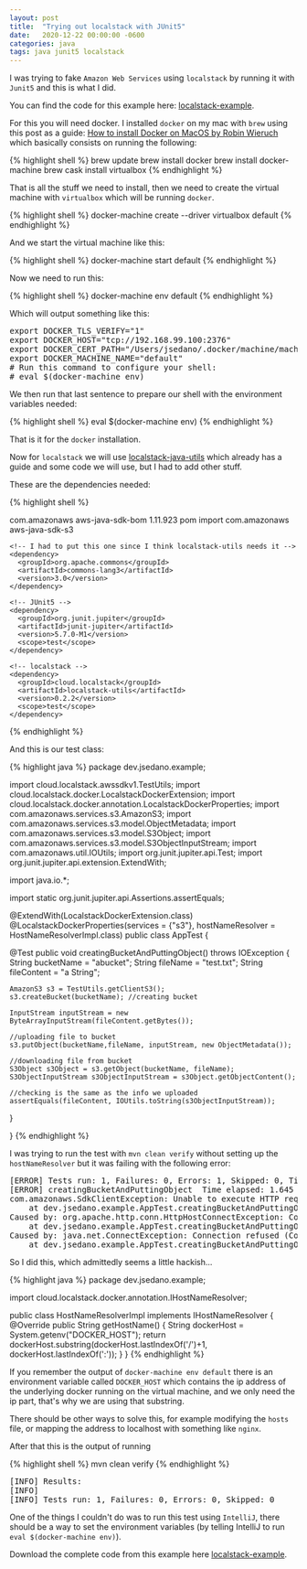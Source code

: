 ```yaml
---
layout: post
title:  "Trying out localstack with JUnit5"
date:   2020-12-22 00:00:00 -0600
categories: java
tags: java junit5 localstack
---
```

I was trying to fake `Amazon Web Services` using `localstack` by running it with `Junit5` and this is what I did.

You can find the code for this example here: [localstack-example][localstack-example].

For this you will need docker. I installed `docker` on my mac with `brew` using this post as a guide: [How to install Docker on MacOS by Robin Wieruch][docker-macos] which basically consists on running the following:

{% highlight shell %}
brew update
brew install docker
brew install docker-machine
brew cask install virtualbox
{% endhighlight %}

That is all the stuff we need to install, then we need to create the  virtual machine with `virtualbox` which will be running `docker`.

{% highlight shell %}
docker-machine create --driver virtualbox default
{% endhighlight %}

And we start the virtual machine like this:

{% highlight shell %}
docker-machine start default
{% endhighlight %}

Now we need to run this:

{% highlight shell %}
docker-machine env default
{% endhighlight %}

Which will output something like this:

<pre>
export DOCKER_TLS_VERIFY="1"
export DOCKER_HOST="tcp://192.168.99.100:2376"
export DOCKER_CERT_PATH="/Users/jsedano/.docker/machine/machines/default"
export DOCKER_MACHINE_NAME="default"
# Run this command to configure your shell:
# eval $(docker-machine env)
</pre>

We then run that last sentence to prepare our shell with the environment variables needed:

{% highlight shell %}
eval $(docker-machine env)
{% endhighlight %}

That is it for the `docker` installation.

Now for `localstack` we will use [localstack-java-utils][localstack-java-utils] which already has a guide and some code we will use, but I had to add other stuff.

These are the dependencies needed:

{% highlight shell %}
  <!-- for easy amazon dependencies management -->
  <dependencyManagement>
    <dependencies>
      <dependency>
        <groupId>com.amazonaws</groupId>
        <artifactId>aws-java-sdk-bom</artifactId>
        <version>1.11.923</version>
        <type>pom</type>
        <scope>import</scope>
      </dependency>
    </dependencies>
  </dependencyManagement>

  <dependencies>
    <!-- I only used s3 for this example -->
    <dependency>
      <groupId>com.amazonaws</groupId>
      <artifactId>aws-java-sdk-s3</artifactId>
    </dependency>

    <!-- I had to put this one since I think localstack-utils needs it -->
    <dependency>
      <groupId>org.apache.commons</groupId>
      <artifactId>commons-lang3</artifactId>
      <version>3.0</version>
    </dependency>

    <!-- JUnit5 -->
    <dependency>
      <groupId>org.junit.jupiter</groupId>
      <artifactId>junit-jupiter</artifactId>
      <version>5.7.0-M1</version>
      <scope>test</scope>
    </dependency>

    <!-- localstack -->
    <dependency>
      <groupId>cloud.localstack</groupId>
      <artifactId>localstack-utils</artifactId>
      <version>0.2.2</version>
      <scope>test</scope>
    </dependency>
  </dependencies>
{% endhighlight %}

And this is our test class:

{% highlight java %}
package dev.jsedano.example;

import cloud.localstack.awssdkv1.TestUtils;
import cloud.localstack.docker.LocalstackDockerExtension;
import cloud.localstack.docker.annotation.LocalstackDockerProperties;
import com.amazonaws.services.s3.AmazonS3;
import com.amazonaws.services.s3.model.ObjectMetadata;
import com.amazonaws.services.s3.model.S3Object;
import com.amazonaws.services.s3.model.S3ObjectInputStream;
import com.amazonaws.util.IOUtils;
import org.junit.jupiter.api.Test;
import org.junit.jupiter.api.extension.ExtendWith;

import java.io.*;

import static org.junit.jupiter.api.Assertions.assertEquals;

@ExtendWith(LocalstackDockerExtension.class)
@LocalstackDockerProperties(services = {"s3"}, hostNameResolver = HostNameResolverImpl.class)
public class AppTest {

  @Test
  public void creatingBucketAndPuttingObject() throws IOException {
    String bucketName = "abucket";
    String fileName = "test.txt";
    String fileContent = "a String";

    AmazonS3 s3 = TestUtils.getClientS3();
    s3.createBucket(bucketName); //creating bucket

    InputStream inputStream = new ByteArrayInputStream(fileContent.getBytes());

    //uploading file to bucket
    s3.putObject(bucketName,fileName, inputStream, new ObjectMetadata());

    //downloading file from bucket
    S3Object s3Object = s3.getObject(bucketName, fileName);
    S3ObjectInputStream s3ObjectInputStream = s3Object.getObjectContent();

    //checking is the same as the info we uploaded
    assertEquals(fileContent, IOUtils.toString(s3ObjectInputStream));
  }

}
{% endhighlight %}

I was trying to run the test with `mvn clean verify` without setting up the `hostNameResolver` but it was failing with the following error:

<pre>
[ERROR] Tests run: 1, Failures: 0, Errors: 1, Skipped: 0, Time elapsed: 34.445 s <<< FAILURE! - in dev.jsedano.example.AppTest
[ERROR] creatingBucketAndPuttingObject  Time elapsed: 1.645 s  <<< ERROR!
com.amazonaws.SdkClientException: Unable to execute HTTP request: Connect to localhost.localstack.cloud:4566 [localhost.localstack.cloud/127.0.0.1] failed: Connection refused (Connection refused)
	at dev.jsedano.example.AppTest.creatingBucketAndPuttingObject(AppTest.java:29)
Caused by: org.apache.http.conn.HttpHostConnectException: Connect to localhost.localstack.cloud:4566 [localhost.localstack.cloud/127.0.0.1] failed: Connection refused (Connection refused)
	at dev.jsedano.example.AppTest.creatingBucketAndPuttingObject(AppTest.java:29)
Caused by: java.net.ConnectException: Connection refused (Connection refused)
	at dev.jsedano.example.AppTest.creatingBucketAndPuttingObject(AppTest.java:29)
</pre>

So I did this, which admittedly seems a little hackish...

{% highlight java %}
package dev.jsedano.example;

import cloud.localstack.docker.annotation.IHostNameResolver;

public class HostNameResolverImpl implements IHostNameResolver {
  @Override
  public String getHostName() {
      String dockerHost = System.getenv("DOCKER_HOST");
      return dockerHost.substring(dockerHost.lastIndexOf('/')+1, dockerHost.lastIndexOf(':'));
  }
}
{% endhighlight %}

If you remember the output of `docker-machine env default` there is an environment variable called `DOCKER_HOST` which contains the ip address of the underlying docker running on the virtual machine, and we only need the ip part, that's why we are using that substring.

There should be other ways to solve this, for example modifying the `hosts` file, or mapping the address to localhost with something like  `nginx`.

After that this is the output of running

{% highlight shell %}
mvn clean verify
{% endhighlight %}

<pre>
[INFO] Results:
[INFO]
[INFO] Tests run: 1, Failures: 0, Errors: 0, Skipped: 0
</pre>

One of the things I couldn't do was to run this test using `IntelliJ`, there should be a way to set the environment variables (by telling IntelliJ to run `eval $(docker-machine env)`).

Download the complete code from this example here [localstack-example][localstack-example].

[localstack-example]: https://github.com/jsedano/examples/tree/main/localstack-example
[docker-macos]: https://www.robinwieruch.de/docker-macos
[localstack-java-utils]: https://github.com/localstack/localstack-java-utils
